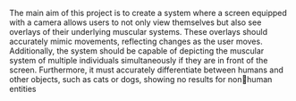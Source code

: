 The main aim of this project is to create a system where a screen equipped with a camera allows users to not only view themselves but also see overlays of their underlying muscular systems.​
These overlays should accurately mimic movements, reflecting changes as the user moves.
Additionally, the system should be capable of depicting the muscular system of multiple individuals simultaneously if they are in front of the screen.
Furthermore, it must accurately differentiate between humans and other objects, such as cats or dogs, showing no results for nonhuman entities

